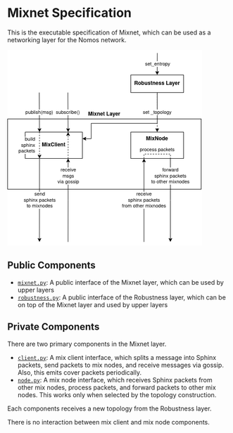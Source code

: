 # Mixnet Specification

This is the executable specification of Mixnet, which can be used as a networking layer for the Nomos network.

![](structure.png)

## Public Components

- [`mixnet.py`](mixnet.py): A public interface of the Mixnet layer, which can be used by upper layers
- [`robustness.py`](robustness.py): A public interface of the Robustness layer, which can be on top of the Mixnet layer and used by upper layers

## Private Components

There are two primary components in the Mixnet layer.

- [`client.py`](client.py): A mix client interface, which splits a message into Sphinx packets, send packets to mix nodes, and receive messages via gossip. Also, this emits cover packets periodically.
- [`node.py`](node.py): A mix node interface, which receives Sphinx packets from other mix nodes, process packets, and forward packets to other mix nodes. This works only when selected by the topology construction.

Each components receives a new topology from the Robustness layer.

There is no interaction between mix client and mix node components.
